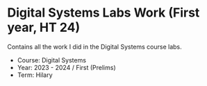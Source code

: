 # Digital Systems Labs Work (First year, HT 24)

Contains all the work I did in the Digital Systems course labs.

- Course: Digital Systems
- Year: 2023 - 2024 / First (Prelims)
- Term: Hilary
